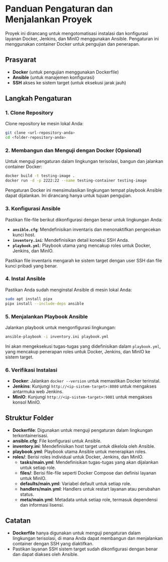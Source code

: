 # Panduan Pengaturan dan Menjalankan Proyek

Proyek ini dirancang untuk mengotomatisasi instalasi dan konfigurasi layanan Docker, Jenkins, dan MinIO menggunakan Ansible. Pengaturan ini menggunakan container Docker untuk pengujian dan penerapan.

## Prasyarat

- **Docker** (untuk pengujian menggunakan Dockerfile)
- **Ansible** (untuk manajemen konfigurasi)
- **SSH** akses ke sistem target (untuk eksekusi jarak jauh)

## Langkah Pengaturan

### 1. Clone Repository

Clone repository ke mesin lokal Anda:

```bash
git clone <url-repository-anda>
cd <folder-repository-anda>
```

### 2. Membangun dan Menguji dengan Docker (Opsional)

Untuk menguji pengaturan dalam lingkungan terisolasi, bangun dan jalankan container Docker:

```bash
docker build -t testing-image .
docker run -d -p 2222:22 --name testing-container testing-image
```

Pengaturan Docker ini mensimulasikan lingkungan tempat playbook Ansible dapat dijalankan. Ini dirancang hanya untuk tujuan pengujian.

### 3. Konfigurasi Ansible

Pastikan file-file berikut dikonfigurasi dengan benar untuk lingkungan Anda:

- **`ansible.cfg`**: Mendefinisikan inventaris dan menonaktifkan pengecekan kunci host.
- **`inventory.ini`**: Mendefinisikan detail koneksi SSH Anda.
- **`playbook.yml`**: Playbook utama yang mencakup roles untuk Docker, Jenkins, dan MinIO.

Pastikan file inventaris mengarah ke sistem target dengan user SSH dan file kunci pribadi yang benar.

### 4. Instal Ansible

Pastikan Anda sudah menginstal Ansible di mesin lokal Anda:

```bash
sudo apt install pipx
pipx install --include-deps ansible
```

### 5. Menjalankan Playbook Ansible

Jalankan playbook untuk mengonfigurasi lingkungan:

```bash
ansible-playbook -i inventory.ini playbook.yml
```

Ini akan mengeksekusi tugas-tugas yang didefinisikan dalam `playbook.yml`, yang mencakup penerapan roles untuk Docker, Jenkins, dan MinIO ke sistem target.

### 6. Verifikasi Instalasi

- **Docker**: Jalankan `docker --version` untuk memastikan Docker terinstal.
- **Jenkins**: Kunjungi `http://<ip-sistem-target>:8080` untuk mengakses antarmuka web Jenkins.
- **MinIO**: Kunjungi `http://<ip-sistem-target>:9001` untuk mengakses konsol MinIO.

## Struktur Folder

- **Dockerfile**: Digunakan untuk menguji pengaturan dalam lingkungan terkontainerisasi.
- **ansible.cfg**: File konfigurasi untuk Ansible.
- **inventory.ini**: Mendefinisikan host target untuk dikelola oleh Ansible.
- **playbook.yml**: Playbook utama Ansible untuk menerapkan roles.
- **roles/**: Berisi roles individual untuk Docker, Jenkins, dan MinIO.
  - **tasks/main.yml**: Mendefinisikan tugas-tugas yang akan dijalankan untuk setiap role.
  - **files/**: Berisi file-file seperti Docker Compose dan definisi layanan untuk MinIO.
  - **defaults/main.yml**: Variabel default untuk setiap role.
  - **handlers/main.yml**: Handlers untuk restart layanan atau perubahan status.
  - **meta/main.yml**: Metadata untuk setiap role, termasuk dependensi dan informasi lisensi.

## Catatan

- **Dockerfile** hanya digunakan untuk menguji pengaturan dalam lingkungan terisolasi, di mana Anda dapat membangun dan menjalankan container dengan SSH yang diaktifkan.
- Pastikan layanan SSH sistem target sudah dikonfigurasi dengan benar dan dapat diakses oleh Ansible.


